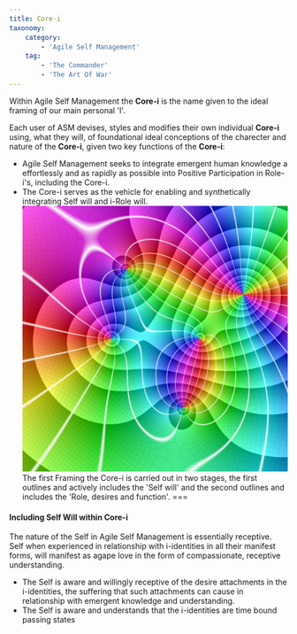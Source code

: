 ```yaml
---
title: Core-i
taxonomy:
    category:
        - 'Agile Self Management'
    tag:
        - 'The Commander'
        - 'The Art Of War'
---
```


Within Agile Self Management the **Core-i** is the name given to the ideal framing of our main personal 'I'.

Each user of ASM devises, styles and modifies their own individual **Core-i** using, what they will, of foundational ideal conceptions of the charecter and nature of the **Core-i**, given two key functions of the **Core-i**:
* Agile Self Management seeks to integrate emergent human knowledge a effortlessly and as rapidly as possible into Positive Participation in Role-i's, including the Core-i.
* The Core-i serves as the vehicle for enabling and synthetically integrating Self will and i-Role will.
![](Domain_coloring_x2-1_x-2-i_x-2-i_d_x2+2+2i.xcf.png)
The first Framing the Core-i is carried out in two stages, the first outlines and actively includes the 'Self will' and the second outlines and includes the 'Role, desires and function'.
===

#### Including Self Will within Core-i
The nature of the Self in Agile Self Management is essentially receptive. Self when experienced in relationship with i-identities in all their manifest forms, will manifest as agape love in the form of compassionate, receptive understanding.

* The Self is aware and willingly receptive of the desire attachments in the i-identities, the suffering that such attachments can cause in relationship with emergent knowledge and understanding. 
* The Self is aware and understands that the i-identities are time bound passing states
